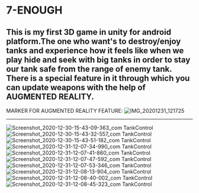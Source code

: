 # 7-ENOUGH
This is my first 3D game in unity for android platform.The one who want's to destroy/enjoy tanks and experience how it feels like when we play hide and seek with big tanks in order to stay our tank safe from the range of enemy tank.
<SPOILER> There is a special feature in it through which you can update weapons with the help of AUGMENTED REALITY.
-------------------------------------------------------------------------------------------------------------------------------------------
 MARKER FOR AUGMENTED REALITY FEATURE:
 ![IMG_20201231_121725](https://user-images.githubusercontent.com/72250606/103398639-a068cb80-4b63-11eb-8136-b18da7956fbb.jpg)
 
 
 ------------------------------------------------------------------------------------------------------------------------------------------
![Screenshot_2020-12-30-15-43-09-363_com TankControl](https://user-images.githubusercontent.com/72250606/103398375-75ca4300-4b62-11eb-9bab-79c31e0f409b.png)
![Screenshot_2020-12-30-15-43-32-557_com TankControl](https://user-images.githubusercontent.com/72250606/103398395-95fa0200-4b62-11eb-9abe-98d20d9fcabc.png)
![Screenshot_2020-12-30-15-43-51-182_com TankControl](https://user-images.githubusercontent.com/72250606/103398407-a27e5a80-4b62-11eb-9fe3-0721b69b5657.png)
![Screenshot_2020-12-31-12-07-34-990_com TankControl](https://user-images.githubusercontent.com/72250606/103398417-ae6a1c80-4b62-11eb-8309-a70034b1753f.png)
![Screenshot_2020-12-31-12-07-41-860_com TankControl](https://user-images.githubusercontent.com/72250606/103398421-b0cc7680-4b62-11eb-864e-4e40011105d3.png)
![Screenshot_2020-12-31-12-07-47-592_com TankControl](https://user-images.githubusercontent.com/72250606/103398422-b32ed080-4b62-11eb-8fea-ec619a464960.png)
![Screenshot_2020-12-31-12-07-53-346_com TankControl](https://user-images.githubusercontent.com/72250606/103398425-b4f89400-4b62-11eb-99bd-42b6f8b9b070.png)
![Screenshot_2020-12-31-12-08-13-904_com TankControl](https://user-images.githubusercontent.com/72250606/103398429-b629c100-4b62-11eb-822b-92e1d63c5e2c.png)
![Screenshot_2020-12-31-12-08-40-002_com TankControl](https://user-images.githubusercontent.com/72250606/103398433-b88c1b00-4b62-11eb-89cf-25e941f269a2.png)
![Screenshot_2020-12-31-12-08-45-323_com TankControl](https://user-images.githubusercontent.com/72250606/103398452-c9d52780-4b62-11eb-9efe-07fd3df5d880.png)
